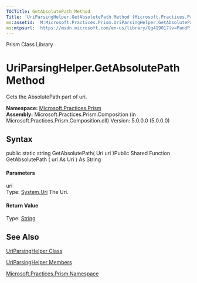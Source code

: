 ```yaml
---
TOCTitle: GetAbsolutePath Method
Title: 'UriParsingHelper.GetAbsolutePath Method (Microsoft.Practices.Prism)'
ms:assetid: 'M:Microsoft.Practices.Prism.UriParsingHelper.GetAbsolutePath(System.Uri)'
ms:mtpsurl: 'https://msdn.microsoft.com/en-us/library/Gg419017(v=PandP.50)'
---
```


Prism Class Library

UriParsingHelper.GetAbsolutePath Method
===========================================

Gets the AbsolutePath part of uri.

**Namespace:** [Microsoft.Practices.Prism](https://msdn.microsoft.com/n:microsoft.practices.prism)
**Assembly:** Microsoft.Practices.Prism.Composition (in Microsoft.Practices.Prism.Composition.dll) Version: 5.0.0.0 (5.0.0.0)

## Syntax


<span id="syntaxToggle"></span>public static string GetAbsolutePath( Uri uri )Public Shared Function GetAbsolutePath ( uri As Uri ) As String
#### Parameters

uri  
Type: [System.Uri](http://msdn2.microsoft.com/en-us/library/txt7706a)
The Uri.

#### Return Value

Type: [String](http://msdn2.microsoft.com/en-us/library/s1wwdcbf)

See Also
--------


[UriParsingHelper Class](https://msdn.microsoft.com/t:microsoft.practices.prism.uriparsinghelper)

[UriParsingHelper Members](https://msdn.microsoft.com/allmembers.t:microsoft.practices.prism.uriparsinghelper)

[Microsoft.Practices.Prism Namespace](https://msdn.microsoft.com/n:microsoft.practices.prism)
